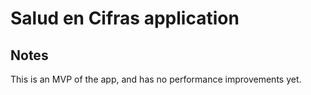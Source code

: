 # Salud en Cifras application

## Notes

This is an MVP of the app, and has no performance improvements yet.

